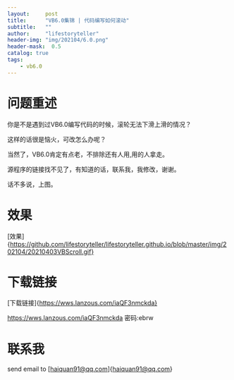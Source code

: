 ```yaml
---
layout:     post
title:      "VB6.0集锦 | 代码编写如何滚动"
subtitle:   ""
author:     "lifestoryteller"
header-img: "img/202104/6.0.png"
header-mask:  0.5
catalog: true
tags:
    - vb6.0
---
```




# 问题重述

你是不是遇到过VB6.0编写代码的时候，滚轮无法下滑上滑的情况？

这样的话很是恼火，可改怎么办呢？

当然了，VB6.0肯定有点老，不排除还有人用,用的人拿走。

源程序的链接找不见了，有知道的话，联系我，我修改，谢谢。

话不多说，上图。



# 效果

[效果]{https://github.com/lifestoryteller/lifestoryteller.github.io/blob/master/img/202104/20210403VBScroll.gif}



# 下载链接


[下载链接]{https://wws.lanzous.com/iaQF3nmckda}


https://wws.lanzous.com/iaQF3nmckda
密码:ebrw


# 联系我

send email to [haiquan91@qq.com]{haiquan91@qq.com}
